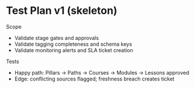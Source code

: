 # Test Plan v1 (skeleton)

Scope
- Validate stage gates and approvals
- Validate tagging completeness and schema keys
- Validate monitoring alerts and SLA ticket creation

Tests
- Happy path: Pillars → Paths → Courses → Modules → Lessons approved
- Edge: conflicting sources flagged; freshness breach creates ticket
